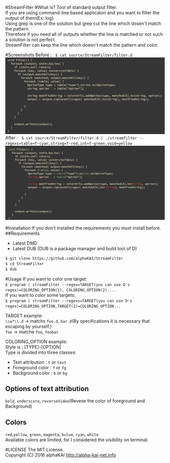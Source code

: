 #StreamFilter
#What is?
Tool of standard output filter.  
If you are using command-line based applicaton and you want to filter the output of them(Ex: log).  
Using grep is one of the solution but grep cut the line which dosen't match the pattern.  
Therefore if you need all of outputs whether the line is matched or not such a solution is not perfect.  
StreamFilter can keep the line which doesn't match the pattern and color.  

#Screenshots
Before : ` $ cat source/StreamFilter/filter.d`  
![Before](screenshots/before.png "Before")  
After : ` $ cat source/StreamFilter/filter.d | ./streamfilter --regexs=table=f-cyan,string=f-red,int=f-green,void=yellow`  
![After](screenshots/after.png "After")  

#Installation
If you don't installed the requirements you must install before.  
##Requirements
* Latest DMD  
* Latest DUB (DUB is a package manager and build tool of D)  
  
```zsh
$ git clone https://github.com/alphaKAI/StreamFilter
$ cd StreamFilter
$ dub
```

#Usage
If you want to color one target:  
`$ program | streamFilter --regex=TARGET(you can use D's regex)=COLORING_OPTION(1), COLORING_OPTION(2)....`  
If you want to color some targets:  
`$ program | streamFilter --regexs=TARGET(you can use D's regex)=COLORING_OPTION,TARGET(2)=COLORING_OPTION...`  
  
TARGET example:  
`\\w*\\.d` -> matchs `foo.d`, `bar.d`(By specifications it is necessary that escaping by yourself.)  
`foo` -> matche `foo`, `foobar`  
  
COLORING_OPTION example:  
Style is : [TYPE]-[OPTION]  
Type is divided into three classes:  
  
* Text attribution : `t` or `text`  
* Foreground color : `f` or `fg`
* Background color : `b` or `bg`
  
## Options of text attribution
`bold`, `underscore`, `reverseVideo`(Revese the color of foreground and Background)  
## Colors
`red`,`yellow`, `green`, `magenta`, `bulue`, `cyan`, `white`  
Available colors are limited, for I considered the visibility on terminal.  


#LICENSE
The MIT License.  
Copyright (C) 2016 alphaKAI http://alpha-kai-net.info
